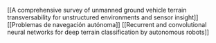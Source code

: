 [[A comprehensive survey of unmanned ground vehicle terrain transversability for unstructured environments and sensor insight]]
[[Problemas de navegación autónoma]]
[[Recurrent and convolutional neural networks for deep terrain classification by autonomous robots]]

